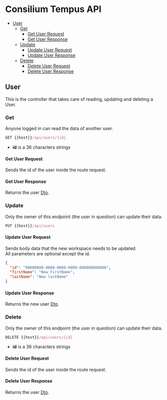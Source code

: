 # Consilium Tempus API

* [User](#user)
  * [Get](#get)
    * [Get User Request](#get-user-request)
    * [Get User Response](#get-user-response)
  * [Update](#update)
    * [Update User Request](#update-user-request)
    * [Update User Response](#update-user-response)
  * [Delete](#delete)
    * [Delete User Request](#delete-user-request)
    * [Delete User Response](#delete-user-response)

## User

This is the controller that takes care of reading, updating and deleting a User.


### Get

Anyone logged in can read the data of another user.

```js
GET {{host}}/api/users/{id}
```

- **id** is a 36 characters strings

#### Get User Request

Sends the id of the user inside the route request.

#### Get User Response

Returns the user [Dto](dto/Dto.User.md).


### Update

Only the owner of this endpoint (the user in question) can update their data.

```js
PUT {{host}}/api/users
```

#### Update User Request

Sends body data that the new workspace needs to be updated.
<br>
All parameters are optional except the id.

```json
{
  "id": "00000000-0000-0000-0000-000000000000",
  "firstName": "New FirstName",
  "lastName": "New lastName"
}
```

#### Update User Response

Returns the new user [Dto](dto/Dto.User.md).


### Delete

Only the owner of this endpoint (the user in question) can update their data.

```js
DELETE {{host}}/api/users/{id}
```

- **id** is a 36 characters strings

#### Delete User Request

Sends the id of the user inside the route request.

#### Delete User Response

Returns the user [Dto](dto/Dto.User.md).
